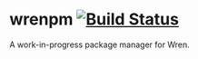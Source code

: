 # wrenpm [![Build Status](https://travis-ci.org/brandly/wrenpm.svg)](https://travis-ci.org/brandly/wrenpm)

A work-in-progress package manager for Wren.
